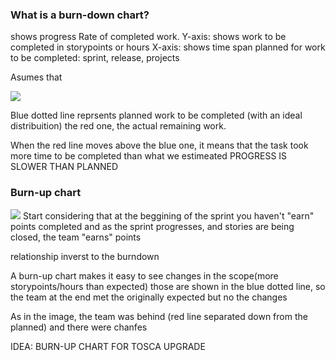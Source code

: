### What is a burn-down chart?

shows progress
Rate of completed work.
Y-axis: shows work to be completed in storypoints or hours
X-axis: shows time span planned for work to be completed: sprint, release, projects

Asumes that 

![](../burnDown.jpg)

Blue dotted line reprsents planned work to be completed (with an ideal distribuition) the red one, the actual remaining work.

When the red line moves above the blue one, it means that the task took more time to be completed than what we estimeated PROGRESS IS SLOWER THAN PLANNED


### Burn-up chart
![](../burnUp.jpg)
Start considering that at the beggining of the sprint you haven't "earn" points completed and as the sprint progresses, and stories are being closed, the team "earns" points

relationship inverst to the burndown

A burn-up chart makes it easy to see changes in the scope(more storypoints/hours than expected) those are shown in the blue dotted line, so the team at the end met the originally expected but no the changes

As in the image, the team was behind (red line separated down from the planned) and there were chanfes 


IDEA: BURN-UP CHART FOR TOSCA UPGRADE